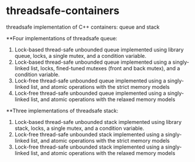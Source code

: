# threadsafe-containers
threadsafe implementation of C++ containers: queue and stack

**Four implementations of threadsafe queue:
1.  Lock-based thread-safe unbounded queue implemented using library queue, locks, a single mutex, and a condition variable.
2. Lock-based thread-safe unbounded queue implemented using a singly-linked list, locks, fined-tuned mutexes (front and back mutex), and a condition variable.
3. Lock-free thread-safe unbounded queue implemented using a singly-linked list, and atomic operations with the strict memory models
4. Lock-free thread-safe unbounded queue implemented using a singly-linked list, and atomic operations with the relaxed memory models

**Three implementations of threadsafe stack:
1. Lock-based thread-safe unbounded stack implemented using library stack, locks, a single mutex, and a condition variable.
2. Lock-free thread-safe unbounded stack implemented using a singly-linked list, and atomic operations with the strict memory models
3. Lock-free thread-safe unbounded stack implemented using a singly-linked list, and atomic operations with the relaxed memory models
